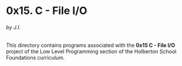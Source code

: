 <h1>0x15. C - File I/O</h1>
<h6>by J.I.</h6>

This directory contains programs associated with the <strong>0x15 C - File I/O</strong> project of the Low Level Programming section of the Holberton School Foundations curriculum.
